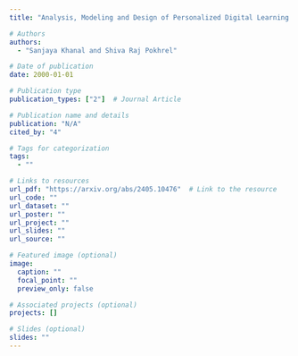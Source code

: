 ```yaml
---
title: "Analysis, Modeling and Design of Personalized Digital Learning Environment"

# Authors
authors:
  - "Sanjaya Khanal and Shiva Raj Pokhrel"

# Date of publication
date: 2000-01-01

# Publication type
publication_types: ["2"]  # Journal Article

# Publication name and details
publication: "N/A"
cited_by: "4"

# Tags for categorization
tags:
  - ""

# Links to resources
url_pdf: "https://arxiv.org/abs/2405.10476"  # Link to the resource
url_code: ""
url_dataset: ""
url_poster: ""
url_project: ""
url_slides: ""
url_source: ""

# Featured image (optional)
image:
  caption: ""
  focal_point: ""
  preview_only: false

# Associated projects (optional)
projects: []

# Slides (optional)
slides: ""
---
```

